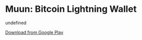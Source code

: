 
# Muun: Bitcoin Lightning Wallet

undefined

[Download from Google Play](https://play.google.com/store/apps/details?id=io.muun.apollo)
    
